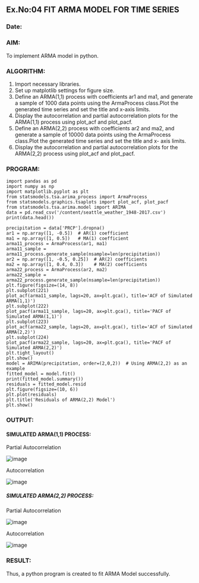 ## Ex.No:04   FIT ARMA MODEL FOR TIME SERIES
### Date: 
### AIM:
To implement ARMA model in python.
### ALGORITHM:
1. Import necessary libraries.
2. Set up matplotlib settings for figure size.
3. Define an ARMA(1,1) process with coefficients ar1 and ma1, and generate a sample of 1000
   data points using the ArmaProcess class.Plot the generated time series and set the title and x-axis limits.
4. Display the autocorrelation and partial autocorrelation plots for the ARMA(1,1) process using
   plot_acf and plot_pacf.
5. Define an ARMA(2,2) process with coefficients ar2 and ma2, and generate a sample of 10000
    data points using the ArmaProcess class.Plot the generated time series and set the title and x-
   axis limits.
6. Display the autocorrelation and partial autocorrelation plots for the ARMA(2,2) process using
  plot_acf and plot_pacf.
### PROGRAM:
```
import pandas as pd
import numpy as np
import matplotlib.pyplot as plt
from statsmodels.tsa.arima_process import ArmaProcess
from statsmodels.graphics.tsaplots import plot_acf, plot_pacf
from statsmodels.tsa.arima.model import ARIMA
data = pd.read_csv('/content/seattle_weather_1948-2017.csv') 
print(data.head())
```
```
precipitation = data['PRCP'].dropna()
ar1 = np.array([1, -0.5])  # AR(1) coefficient
ma1 = np.array([1, 0.5])   # MA(1) coefficient
arma11_process = ArmaProcess(ar1, ma1)
arma11_sample = arma11_process.generate_sample(nsample=len(precipitation))
ar2 = np.array([1, -0.5, 0.25])  # AR(2) coefficients
ma2 = np.array([1, 0.4, 0.3])    # MA(2) coefficients
arma22_process = ArmaProcess(ar2, ma2)
arma22_sample = arma22_process.generate_sample(nsample=len(precipitation))
plt.figure(figsize=(14, 8))
plt.subplot(221)
plot_acf(arma11_sample, lags=20, ax=plt.gca(), title='ACF of Simulated ARMA(1,1)')
plt.subplot(222)
plot_pacf(arma11_sample, lags=20, ax=plt.gca(), title='PACF of Simulated ARMA(1,1)')
plt.subplot(223)
plot_acf(arma22_sample, lags=20, ax=plt.gca(), title='ACF of Simulated ARMA(2,2)')
plt.subplot(224)
plot_pacf(arma22_sample, lags=20, ax=plt.gca(), title='PACF of Simulated ARMA(2,2)')
plt.tight_layout()
plt.show()
model = ARIMA(precipitation, order=(2,0,2))  # Using ARMA(2,2) as an example
fitted_model = model.fit()
print(fitted_model.summary())
residuals = fitted_model.resid
plt.figure(figsize=(10, 6))
plt.plot(residuals)
plt.title('Residuals of ARMA(2,2) Model')
plt.show()
```
### OUTPUT:
#### SIMULATED ARMA(1,1) PROCESS:

Partial Autocorrelation



![image](https://github.com/user-attachments/assets/e2ad1d66-cc78-4f73-aaaf-dcc79fed3cba)



Autocorrelation


![image](https://github.com/user-attachments/assets/eba3765e-fd2f-45e4-aace-591365f98864)




##### SIMULATED ARMA(2,2) PROCESS:

Partial Autocorrelation


![image](https://github.com/user-attachments/assets/dcd1d2ea-16f6-403a-8b0e-55b16a7d6fae)



Autocorrelation


![image](https://github.com/user-attachments/assets/3f0a1dd5-dac7-44e7-b4f1-02149d56b8ff)


### RESULT:
Thus, a python program is created to fit ARMA Model successfully.
